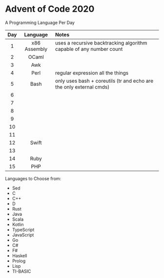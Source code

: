 # Advent of Code 2020

A Programming Language Per Day

| Day | Language     | Notes                                                               |
|:---:|:------------:|:--------------------------------------------------------------------|
| 1   | x86 Assembly | uses a recursive backtracking algorithm capable of any number count |
| 2   | OCaml        |                                                                     |
| 3   | Awk          |                                                                     |
| 4   | Perl         | regular expression all the things                                   |
| 5   | Bash         | only uses bash + coreutils (tr and echo are the only external cmds) |
| 6   |              |                                                                     |
| 7   |              |                                                                     |
| 8   |              |                                                                     |
| 9   |              |                                                                     |
| 10  |              |                                                                     |
| 11  |              |                                                                     |
| 12  | Swift        |                                                                     |
| 13  |              |                                                                     |
| 14  | Ruby         |                                                                     |
| 15  | PHP          |                                                                     |


Languages to Choose from:
- Sed
- C
- C++
- D
- Rust
- Java
- Scala
- Kotlin
- TypeScript
- JavaScript
- Go
- C#
- F#
- Haskell
- Prolog
- Lisp
- TI-BASIC
